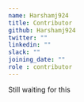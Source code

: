 ```yaml
---
name: Harshamj924
title: Contributor
github: Harshamj924
twitter: ""
linkedin: ""
slack: ""
joining_date: ""
role : contributor
---
```


Still waiting for this
